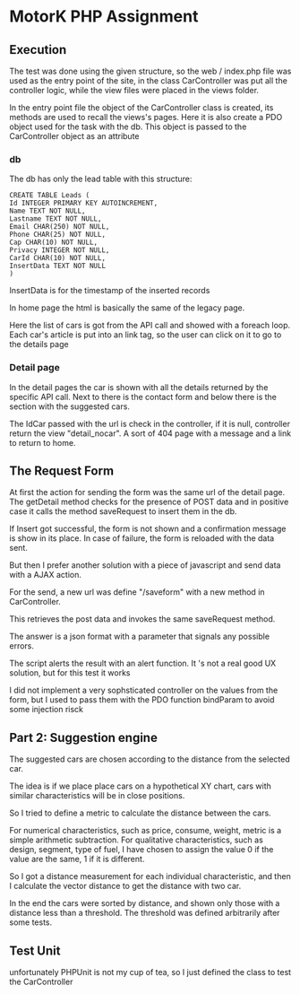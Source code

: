 # MotorK PHP Assignment

## Execution

The test was done using the given structure, so the web / index.php file was used as the entry point of the site, in the class CarController was put all the controller logic, while the view files were placed in the views folder.

In the entry point file the object of the CarController class is created, its methods are used to recall the views's pages.
Here it is also create a PDO object used for the task with the db. This object is passed to the CarController object as an attribute

### db

The db has only the lead table with this structure:

```
CREATE TABLE Leads (
Id INTEGER PRIMARY KEY AUTOINCREMENT, 
Name TEXT NOT NULL, 
Lastname TEXT NOT NULL, 
Email CHAR(250) NOT NULL, 
Phone CHAR(25) NOT NULL, 
Cap CHAR(10) NOT NULL, 
Privacy INTEGER NOT NULL, 
CarId CHAR(10) NOT NULL, 
InsertData TEXT NOT NULL
)
```
InsertData is for the timestamp of the inserted records

In home page the html is basically the same of the legacy page.

Here the list of cars is got from the API call and showed with a foreach loop.
Each car's article is put into an link tag, so the user can click on it to go to the details page

### Detail page

In the detail pages the car is shown with all the details returned by the specific API call.
Next to there is the contact form and below there is the section with the suggested cars.

The IdCar passed with the url is check in the controller, if it is null, controller return the view "detail_nocar". A sort of 404 page with a message and a link to return to home.

## The Request Form

At first the action for sending the form was the same url of the detail page.
The getDetail method checks for the presence of POST data and in positive case it calls the method saveRequest to insert them in the db.

If Insert got successful, the form is not shown and a confirmation message is show in its place.
In case of failure, the form is reloaded with the data sent.

But then I prefer another solution with a piece of javascript and send data with a AJAX action.

For the send, a new url was define "/saveform" with a new method in CarController.

This retrieves the post data and invokes the same saveRequest method.

The answer is a json format with a parameter that signals any possible errors.

The script alerts the result with an alert function. It 's not a real good UX solution, but for this test it works

I did not implement a very sophsticated controller on the values from the form, but I used to pass them with the PDO function bindParam to avoid some injection risck


## Part 2: Suggestion engine

The suggested cars are chosen according to the distance from the selected car.

The idea is if we place place cars on a hypothetical XY chart, cars with similar characteristics will be in close positions.

So I tried to define a metric to calculate the distance between the cars.

For numerical characteristics, such as price, consume, weight, metric is a simple arithmetic subtraction.
For qualitative characteristics, such as design, segment, type of fuel, I have chosen to assign the value 0 if the value are the same, 1 if it is different.

So I got a distance measurement for each individual characteristic, and then I calculate the vector distance to get the distance with two car.

In the end the cars were sorted by distance, and shown only those with a distance less than a threshold.
The threshold was defined arbitrarily after some tests.


## Test Unit
unfortunately PHPUnit is not my cup of tea, so I just defined the class to test the CarController




